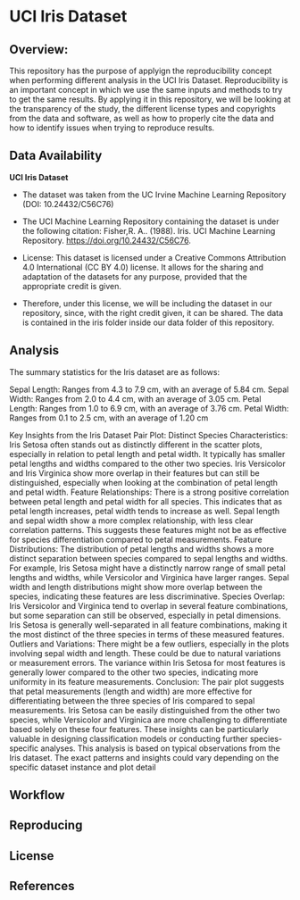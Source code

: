 # UCI Iris Dataset

## Overview: 

This repository has the purpose of applyign the reproducibility concept when performing different analysis in the UCI Iris Dataset. Reproducibility is an important concept in which we use the same inputs and methods to try to get the same results. By applying it in this repository, we will be looking at the transparency of the study, the different license types and copyrights from the data and software, as well as how to properly cite the data and how to identify issues when trying to reproduce results. 


## Data Availability

**UCI Iris Dataset**
- The dataset was taken from the UC Irvine Machine Learning Repository (DOI: 10.24432/C56C76)

- The UCI Machine Learning Repository containing the dataset is under the following citation: 
Fisher,R. A.. (1988). Iris. UCI Machine Learning Repository. https://doi.org/10.24432/C56C76.

- License: This dataset is licensed under a Creative Commons Attribution 4.0 International (CC BY 4.0) license. It allows for the sharing and adaptation of the datasets for any purpose, provided that the appropriate credit is given.

- Therefore, under this license, we will be including the dataset in our repository, since, with the right credit given, it can be shared. The data is contained in the iris folder inside our data folder of this repository.

## Analysis

The summary statistics for the Iris dataset are as follows:

Sepal Length: Ranges from 4.3 to 7.9 cm, with an average of 5.84 cm.
Sepal Width: Ranges from 2.0 to 4.4 cm, with an average of 3.05 cm.
Petal Length: Ranges from 1.0 to 6.9 cm, with an average of 3.76 cm.
Petal Width: Ranges from 0.1 to 2.5 cm, with an average of 1.20 cm

Key Insights from the Iris Dataset Pair Plot:
Distinct Species Characteristics:
Iris Setosa often stands out as distinctly different in the scatter plots, especially in relation to petal length and petal width. It typically has smaller petal lengths and widths compared to the other two species.
Iris Versicolor and Iris Virginica show more overlap in their features but can still be distinguished, especially when looking at the combination of petal length and petal width.
Feature Relationships:
There is a strong positive correlation between petal length and petal width for all species. This indicates that as petal length increases, petal width tends to increase as well.
Sepal length and sepal width show a more complex relationship, with less clear correlation patterns. This suggests these features might not be as effective for species differentiation compared to petal measurements.
Feature Distributions:
The distribution of petal lengths and widths shows a more distinct separation between species compared to sepal lengths and widths. For example, Iris Setosa might have a distinctly narrow range of small petal lengths and widths, while Versicolor and Virginica have larger ranges.
Sepal width and length distributions might show more overlap between the species, indicating these features are less discriminative.
Species Overlap:
Iris Versicolor and Virginica tend to overlap in several feature combinations, but some separation can still be observed, especially in petal dimensions.
Iris Setosa is generally well-separated in all feature combinations, making it the most distinct of the three species in terms of these measured features.
Outliers and Variations:
There might be a few outliers, especially in the plots involving sepal width and length. These could be due to natural variations or measurement errors.
The variance within Iris Setosa for most features is generally lower compared to the other two species, indicating more uniformity in its feature measurements.
Conclusion:
The pair plot suggests that petal measurements (length and width) are more effective for differentiating between the three species of Iris compared to sepal measurements.
Iris Setosa can be easily distinguished from the other two species, while Versicolor and Virginica are more challenging to differentiate based solely on these four features.
These insights can be particularly valuable in designing classification models or conducting further species-specific analyses.
This analysis is based on typical observations from the Iris dataset. The exact patterns and insights could vary depending on the specific dataset instance and plot detail

## Workflow


## Reproducing

## License

## References